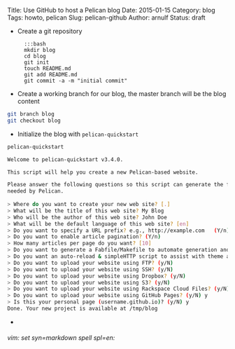 Title: Use GitHub to host a Pelican blog
Date: 2015-01-15
Category: blog
Tags: howto, pelican
Slug: pelican-github
Author: arnulf
Status: draft

[github]: https://github.io

* Create a git repository 

        :::bash
        mkdir blog
        cd blog
        git init
        touch README.md
        git add README.md 
        git commit -a -m "initial commit"

* Create a working branch for our blog, the master branch will be the blog content

```bash
git branch blog
git checkout blog
```

* Initialize the blog with `pelican-quickstart`

```bash
pelican-quickstart

Welcome to pelican-quickstart v3.4.0.

This script will help you create a new Pelican-based website.

Please answer the following questions so this script can generate the files
needed by Pelican.
    
> Where do you want to create your new web site? [.] 
> What will be the title of this web site? My Blog
> Who will be the author of this web site? John Doe
> What will be the default language of this web site? [en] 
> Do you want to specify a URL prefix? e.g., http://example.com   (Y/n) n
> Do you want to enable article pagination? (Y/n) 
> How many articles per page do you want? [10] 
> Do you want to generate a Fabfile/Makefile to automate generation and publishing? (Y/n) 
> Do you want an auto-reload & simpleHTTP script to assist with theme and site development? (Y/n) 
> Do you want to upload your website using FTP? (y/N) 
> Do you want to upload your website using SSH? (y/N) 
> Do you want to upload your website using Dropbox? (y/N) 
> Do you want to upload your website using S3? (y/N) 
> Do you want to upload your website using Rackspace Cloud Files? (y/N) 
> Do you want to upload your website using GitHub Pages? (y/N) y
> Is this your personal page (username.github.io)? (y/N) y
Done. Your new project is available at /tmp/blog
```

*

###### vim: set syn=markdown spell spl=en:
